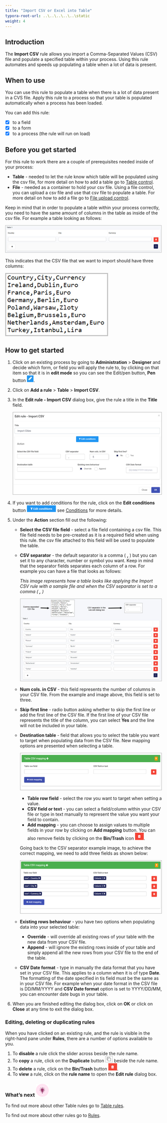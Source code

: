 ```yaml
---
title: "Import CSV or Excel into Table"
typora-root-url: ..\..\..\..\..\static
weight: 4
---
```


## Introduction

The **Import CSV** rule allows you import a Comma-Separated Values (CSV) file and populate a specified table within your process. Using this rule automates and speeds up populating a table when a lot of data is present.

## When to use 

You can use this rule to populate a table when there is a lot of data present in a CVS file. Apply this rule to a process so that your table is populated automatically when a process has been loaded.

You can add this rule:

- [x] to a field
- [x] to a form 
- [x] to a process (the rule will run on load)

## Before you get started

For this rule to work there are a couple of prerequisites needed inside of your process:

- **Table** - needed to let the rule know which table will be populated using the csv file, for more detail on how to add a table go to [Table control](/docs/platform/controls/input/table/).
- **File** - needed as a container to hold your csv file. Using a file control, you can upload a csv file and use that csv file to populate a table. For more detail on how to add a file go to [File upload control](/docs/platform/controls/input/file-upload/).

Keep in mind that in order to populate a table within your process correctly, you need to have the same amount of columns in the table as inside of the csv file. For example a table looking as follows:

![Import CSV rule - Sample table](/images/import-csv-table.jpg)

This indicates that the CSV file that we want to import should have three columns:

![CSV file](/images/import-csv-file.jpg)

## How to get started

1. Click on an existing process by going to **Administration** > **Designer** and decide which form, or field you will apply the rule to, by clicking on that item so that it is in **edit mode** so you can see the Edit/pen button, **Pen** button ![Pen button](/images/penicon.png).

2. Click on **Add a rule** > **Table** > **Import CSV**.

3. In the **Edit rule - Import CSV** dialog box, give the rule a title in the **Title** field.

   ![Edit rule - Import CSV](/images/import-csv-edit-rule.jpg)

4. If you want to add conditions for the rule, click on the **Edit conditions** button ![Edit conditions button](/images/editconditions.png) see [Conditions](/docs/platform/rules/general/add-conditions/) for more details.

5. Under the **Action** section fill out the following:

   - **Select the CSV file field** - select a file field containing a csv file. This file field needs to be pre-created as it is a required field when using this rule. the csv file attached to this field will be used to populate the table.

   - **CSV separator** - the default separator is a comma ( **,** ) but you can set it to any character, number or symbol you want. Keep in mind that the separator fields separates each column of a row. For example you can have a file that looks as follows:

     *This image represents how a table looks like applying the Import CSV rule with a sample file and when the CSV separator is set to a comma ( **,** )*

     ![Comma separated CSV file](/images/import-csv-comma.jpg)

   - **Num cols. in CSV** - this field represents the number of columns in your CSV file. From the example and image above, this field is set to three.

   - **Skip first line** - radio button asking whether to skip the first line or add the first line of the CSV file. If the first line of your CSV file represents the title of the column, you can select **Yes** and the line will not be included in your table.

   - **Destination table** - field that allows you to select the table you want to target when populating data from the CSV file. New mapping options are presented when selecting a table.

     ![Import CSV mapping options](/images/import-csv-mapping.jpg)

     - **Table row field** - select the row you want to target when setting a value.
     - **CSV field or text** - you can select a field/column within your CSV file or type in text manually to represent the value you want your field to contain.
     - **Add mapping** - you can choose to assign values to multiple fields in your row by clicking on **Add mapping** button. You can also remove fields by clicking on the **Bin/Trash** icon ![Bin/Trash button](/images/bin.png). 

     Going back to the CSV separator example image, to achieve the correct mapping, we need to add three fields as shown below:

     ![Import CSV mapping options](/images/import-csv-mapping-fields.jpg)

   - **Existing rows behaviour** - you have two options when populating data into your selected table:

     - **Override** - will override all existing rows of your table with the new data from your CSV file.
     - **Append** - will ignore the existing rows inside of your table and simply append all the new rows from your CSV file to the end of the table.

   - **CSV Date format** - type in manually the data format that you have set in your CSV file. This applies to a column when it is of type **Date**. The formatting of the date specified in tis field must be the same as in your CSV file. For example when your date format in the CSV file is DD/MM/YYYY and **CSV Date format** option is set to YYYY/DD/MM, you can encounter date bugs in your table.

6. When you are finished editing the dialog box, click on **OK** or click on **Close** at any time to exit the dialog box.


### Editing, deleting or duplicating rules

When you have clicked on an existing rule, and the rule is visible in the right-hand pane under **Rules**, there are a number of options available to you.

1. To **disable** a rule click the slider across beside the rule name.
2. To **copy** a rule, click on the **Duplicate** button ![Duplicate button](/images/duplicate-button.jpg) beside the rule name.
3. To **delete** a rule, click on the **Bin/Trash** button ![Bin/Trash button](/images/bin.png).
4. To **view** a rule, click on the **rule name** to open the **Edit rule** dialog box.

### What’s next ![Idea icon](/images/18.png)

To find out more about other Table rules go to [Table rules](/docs/platform/rules/tables/).

To find out more about other rules go to [Rules](/docs/platform/rules/).

